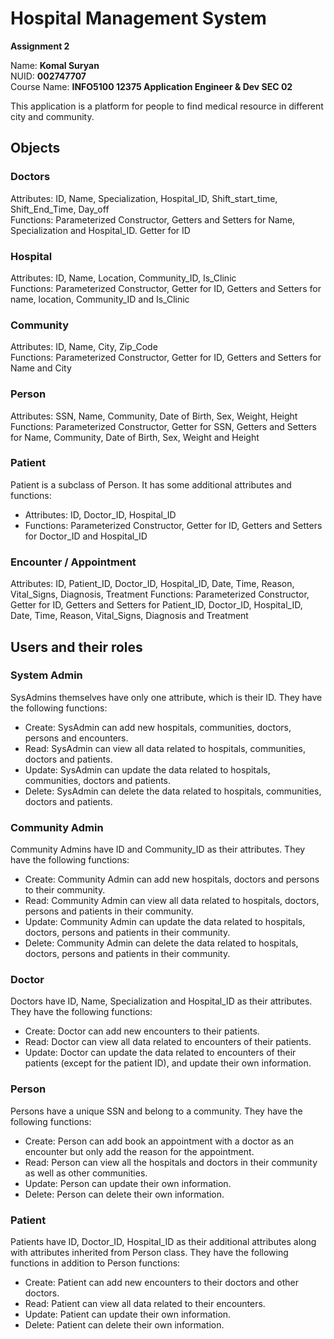# Hospital Management System
__Assignment 2__

Name: __Komal Suryan__  
NUID: __002747707__  
Course Name: __INFO5100 12375 Application Engineer & Dev SEC 02__  

This application is a platform for people to find medical resource in different city and community.

## Objects
### Doctors
Attributes: ID, Name, Specialization, Hospital_ID, Shift_start_time, Shift_End_Time, Day_off  
Functions: Parameterized Constructor, Getters and Setters for Name, Specialization and Hospital_ID. Getter for ID

### Hospital
Attributes: ID, Name, Location, Community_ID, Is_Clinic   
Functions: Parameterized Constructor, Getter for ID, Getters and Setters for name, location, Community_ID and Is_Clinic

### Community
Attributes: ID, Name, City, Zip_Code  
Functions: Parameterized Constructor, Getter for ID, Getters and Setters for Name and City

### Person
Attributes: SSN, Name, Community, Date of Birth, Sex, Weight, Height  
Functions: Parameterized Constructor, Getter for SSN, Getters and Setters for Name, Community, Date of Birth, Sex, Weight and Height

### Patient
Patient is a subclass of Person. It has some additional attributes and functions:
- Attributes: ID, Doctor_ID, Hospital_ID
- Functions: Parameterized Constructor, Getter for ID, Getters and Setters for Doctor_ID and Hospital_ID

### Encounter / Appointment
Attributes: ID, Patient_ID, Doctor_ID, Hospital_ID, Date, Time, Reason, Vital_Signs, Diagnosis, Treatment
Functions: Parameterized Constructor, Getter for ID, Getters and Setters for Patient_ID, Doctor_ID, Hospital_ID, Date, Time, Reason, Vital_Signs, Diagnosis and Treatment

## Users and their roles

### System Admin
SysAdmins themselves have only one attribute, which is their ID. They have the following functions:
- Create: SysAdmin can add new hospitals, communities, doctors, persons and encounters.
- Read: SysAdmin can view all data related to hospitals, communities, doctors and patients.
- Update: SysAdmin can update the data related to hospitals, communities, doctors and patients.
- Delete: SysAdmin can delete the data related to hospitals, communities, doctors and patients.

### Community Admin
Community Admins have ID and Community_ID as their attributes. They have the following functions:
- Create: Community Admin can add new hospitals, doctors and persons to their community.
- Read: Community Admin can view all data related to hospitals, doctors, persons and patients in their community.
- Update: Community Admin can update the data related to hospitals, doctors, persons and patients in their community.
- Delete: Community Admin can delete the data related to hospitals, doctors, persons and patients in their community.

### Doctor
Doctors have ID, Name, Specialization and Hospital_ID as their attributes. They have the following functions:
- Create: Doctor can add new encounters to their patients.
- Read: Doctor can view all data related to encounters of their patients.
- Update: Doctor can update the data related to encounters of their patients (except for the patient ID), and update their own information.

### Person
Persons have a unique SSN and belong to a community. They have the following functions:
- Create: Person can add book an appointment with a doctor as an encounter but only add the reason for the appointment.
- Read: Person can view all the hospitals and doctors in their community as well as other communities.
- Update: Person can update their own information.
- Delete: Person can delete their own information.

### Patient
Patients have ID, Doctor_ID, Hospital_ID as their additional attributes along with attributes inherited from Person class. They have the following functions in addition to Person functions:
- Create: Patient can add new encounters to their doctors and other doctors.
- Read: Patient can view all data related to their encounters.
- Update: Patient can update their own information.
- Delete: Patient can delete their own information.